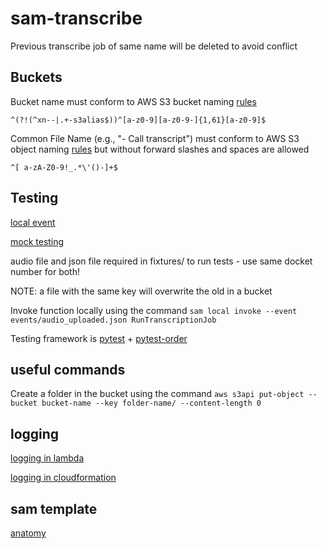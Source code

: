 # sam-transcribe

Previous transcribe job of same name will be deleted to avoid conflict

## Buckets

Bucket name must conform to AWS S3 bucket naming [rules](https://stackoverflow.com/a/50484916)

`^(?!(^xn--|.+-s3alias$))^[a-z0-9][a-z0-9-]{1,61}[a-z0-9]$`

Common File Name (e.g., "- Call transcript") must conform to AWS S3 object naming
[rules](https://stackoverflow.com/a/58713447) but without forward slashes and spaces are allowed

`^[ a-zA-Z0-9!_.*\'()-]+$`

## Testing

[local event](https://docs.aws.amazon.com/serverless-application-model/latest/developerguide/using-sam-cli-local-generate-event.html)

[mock testing](https://docs.getmoto.org/en/latest/index.html)

audio file and json file required in fixtures/ to run tests - use same docket number for both!

NOTE: a file with the same key will overwrite the old in a bucket

Invoke function locally using the command
`sam local invoke --event events/audio_uploaded.json RunTranscriptionJob`

Testing framework is [pytest](https://docs.pytest.org/en/stable/index.html) +
[pytest-order](https://pypi.org/project/pytest-order/)

## useful commands

Create a folder in the bucket using the command
`aws s3api put-object --bucket bucket-name --key folder-name/ --content-length 0`

## logging

[logging in lambda](https://docs.aws.amazon.com/lambda/latest/dg/python-logging.html)

[logging in cloudformation](https://docs.aws.amazon.com/AWSCloudFormation/latest/UserGuide/aws-properties-lambda-function-loggingconfig.html)

## sam template

[anatomy](https://docs.aws.amazon.com/serverless-application-model/latest/developerguide/sam-specification-template-anatomy.html)
